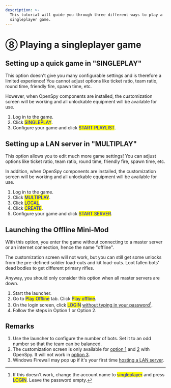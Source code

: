 ```yaml
---
description: >-
  This tutorial will guide you through three different ways to play a
  singleplayer game.
---
```


# ⑧ Playing a singleplayer game

## Setting up a quick game in "SINGLEPLAY"&#x20;

This option doesn't give you many configurable settings and is therefore a limited experience! You cannot adjust options like ticket ratio, team ratio, round time, friendly fire, spawn time, etc.

However, when OpenSpy components are installed, the customization screen will be working and all unlockable equipment will be available for use.

1. Log in to the game.
2. Click <mark style="color:blue;">SINGLEPLAY</mark>.
3. Configure your game and click <mark style="color:blue;">START PLAYLIST</mark>.

## **Setting up a LAN server in "MULTIPLAY"**

This option allows you to edit much more game settings! You can adjust options like ticket ratio, team ratio, round time, friendly fire, spawn time, etc.&#x20;

In addition, when OpenSpy components are installed, the customization screen will be working and all unlockable equipment will be available for use.

1. ​Log in to the game.
2. ​Click <mark style="color:blue;">MULTIPLAY</mark>.
3. Click <mark style="color:blue;">LOCAL</mark>.
4. Click <mark style="color:blue;">CREATE</mark>.
5. Configure your game and click <mark style="color:blue;">START SERVER</mark>.

## Launching the Offline Mini-Mod

​With this option, you enter the game without connecting to a master server or an internet connection, hence the name "offline".&#x20;

The customization screen will not work, but you can still get some unlocks from the pre-defined soldier load-outs and kit load-outs. Loot fallen bots' dead bodies to get different primary rifles.&#x20;

Anyway, you should only consider this option when all master servers are down.

1. Start the launcher.
2. Go to <mark style="color:blue;">Play Offline</mark> tab. Click <mark style="color:blue;">Play offline</mark>.
3. On the login screen, click <mark style="color:blue;">LOGIN</mark> [without typing in your password](#user-content-fn-1)[^1].
4. Follow the steps in Option 1 or Option 2.

## Remarks

1. Use the launcher to configure the number of bots. Set it to an odd number so that the team can be balanced.
2. The customization screen is only available for [option 1](8.-playing-singleplayer.md#setting-up-a-quick-game-in-singleplay) and [2](8.-playing-singleplayer.md#setting-up-a-lan-server-in-multiplay) with OpenSpy. It will not work in [option 3](8.-playing-singleplayer.md#launching-the-offline-mini-mod).
3. Windows Firewall may pop up if it's your first time [hosting a LAN server](8.-playing-singleplayer.md#setting-up-a-lan-server-in-multiplay).

[^1]: If this doesn't work, ​change the account name to <mark style="color:blue;">singleplayer</mark> and press <mark style="color:blue;">LOGIN</mark>. Leave the password empty.
